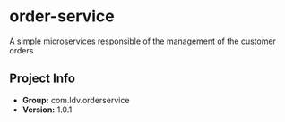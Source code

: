 # order-service
A simple microservices responsible of the management of the customer orders

## Project Info
<!-- START_VERSION -->
- **Group:** com.ldv.orderservice
- **Version:** 1.0.1
<!-- END_VERSION -->

